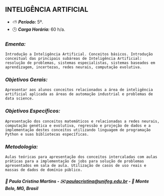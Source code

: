## INTELIGÊNCIA ARTIFICIAL

* :partly_sunny: ***Período:*** 5º.
* :clock3: ***Carga Horária:*** 60 h/a.
 
### *Ementa:*
    Introdução a Inteligência Artificial. Conceitos básicos. Introdução conceitual das principais subáreas de Inteligência Artificial: resolução de problemas, sistemas especialistas, sistemas baseados em aprendizagem, incertezas, redes neurais, computação evolutiva.  
 
### *Objetivos Gerais:*
    Apresentar aos alunos conceitos relacionados a área de inteligência artificial aplicada as áreas de automação industrial e problemas de data science.
 
### *Objetivos Específicos:*
    Apresentação dos conceitos matemáticos e relacionadas a redes neurais, computação genética e evolutiva, regressão e projeção de dados e a implementação destes conceitos utilizando linguagem de programação Python e suas bibliotecas específicas.
 
### *Metodologia:*
    Aulas teóricas para apresentação dos conceitos intercaladas com aulas práticas para a implementação de jobs para solução de problemas apresentados em sala de aula. Utilização de casos de uso reais e massas de dados de domínio público.
 

##### :busts_in_silhouette: Paula Cristina Martins - :envelope: paulacristina@unifeg.edu.br - :house_with_garden: Monte Belo, MG, Brasil
